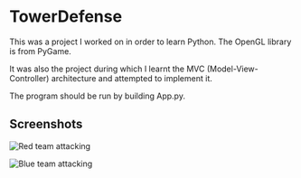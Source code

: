 # TowerDefense

This was a project I worked on in order to learn Python. The OpenGL library is from PyGame.

It was also the project during which I learnt the MVC (Model-View-Controller) architecture and attempted to implement it.

The program should be run by building App.py.

## Screenshots

![Red team attacking](https://cloud.githubusercontent.com/assets/8401521/17758202/ccabed12-6530-11e6-9b39-534332b5ca74.png)

![Blue team attacking](https://cloud.githubusercontent.com/assets/8401521/17758204/d107dba0-6530-11e6-9328-7dc06968672d.png)
